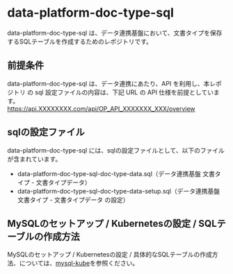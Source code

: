 # data-platform-doc-type-sql 
data-platform-doc-type-sql は、データ連携基盤において、文書タイプを保存するSQLテーブルを作成するためのレポジトリです。   

## 前提条件  
data-platform-doc-type-sql  は、データ連携にあたり、API を利用し、本レポジトリ の sql 設定ファイルの内容は、下記 URL の API 仕様を前提としています。  
https://api.XXXXXXXX.com/api/OP_API_XXXXXXX_XXX/overview 

## sqlの設定ファイル
data-platform-doc-type-sql には、sqlの設定ファイルとして、以下のファイルが含まれています。    

* data-platform-doc-type-sql-doc-type-data.sql（データ連携基盤 文書タイプ - 文書タイプデータ）
* data-platform-doc-type-sql-doc-type-data-setup.sql（データ連携基盤 文書タイプ - 文書タイプデータ の設定）

## MySQLのセットアップ / Kubernetesの設定 / SQLテーブルの作成方法
MySQLのセットアップ / Kubernetesの設定 / 具体的なSQLテーブルの作成方法、については、[mysql-kube](https://github.com/latonaio/mysql-kube)を参照ください。  